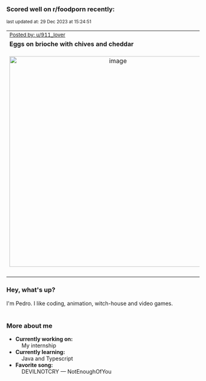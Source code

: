 ### Scored well on r/foodporn recently:

<p align="left"><sub>last updated at: 29 Dec 2023 at 15:24:51</sub></p>

|   |
| --- |
| <sub>[Posted by: u/911_lover][source]</sub> |
| **Eggs on brioche with chives and cheddar** | 
|<p align="center"> <img alt="image" src="https://i.redd.it/gp96nr3agx8c1.jpeg" width="550" /> </p>|
|   |

### Hey, what's up?

I'm Pedro. I like coding, animation, witch-house and video games.<br><br>

### More about me
- **Currently working on:**  
&nbsp;&nbsp;&nbsp;&nbsp;My internship
- **Currently learning:**  
&nbsp;&nbsp;&nbsp;&nbsp;Java and Typescript
- **Favorite song:**  
&nbsp;&nbsp;&nbsp;&nbsp;DEVILNOTCRY — NotEnoughOfYou<br><br>

  



  
  
  
[linkedin]: https://linkedin.com/in/pedro-h-r-gomes-8a487b14a/
[gmail]: mailto:pilique11@gmail.com
[source]: https://reddit.com/r/FoodPorn/comments/18sfhvk/eggs_on_brioche_with_chives_and_cheddar/
[redditAPI]: https://www.reddit.com/dev/api/